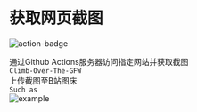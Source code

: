 # 获取网页截图
![action-badge](https://github.com/shanmite/Capture-Web-Page/workflows/Run%20in%20Nodejs/badge.svg)  

通过Github Actions服务器访问指定网站并获取截图  
`Climb-Over-The-GFW`  
上传截图至B站图床  
`Such as`  
![example](https://i0.hdslb.com/bfs/album/b5f9392739d84684fabe07b51b07ddc4fa42e3d6.png)
